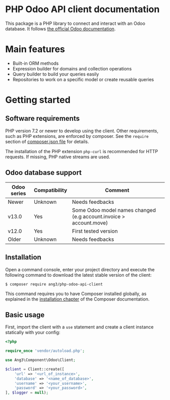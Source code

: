 PHP Odoo API client documentation
=================================

This package is a PHP library to connect and interact with an Odoo database.
It follows [the official Odoo documentation](https://www.odoo.com/documentation/13.0/developer/misc/api/odoo.html).

Main features
=============

- Built-in ORM methods
- Expression builder for domains and collection operations
- Query builder to build your queries easily
- Repositories to work on a specific model or create reusable queries

Getting started
===============

Software requirements
---------------------

PHP version 7.2 or newer to develop using the client. Other requirements, such as PHP extensions, are enforced by
composer. See the `require` section of [composer.json file](../composer.json)
for details.

The installation of the PHP extension `php-curl` is recommended
for HTTP requests. If missing, PHP native streams are used.

Odoo database support
---------------------

| Odoo series | Compatibility | Comment                                                            |
|-------------|---------------|--------------------------------------------------------------------|
| Newer       | Unknown       | Needs feedbacks                                                    |
| v13.0       | Yes           | Some Odoo model names changed (e.g account.invoice > account.move) |
| v12.0       | Yes           | First tested version                                               |
| Older       | Unknown       | Needs feedbacks                                                    |

Installation
------------

Open a command console, enter your project directory and execute the
following command to download the latest stable version of the client:

```console
$ composer require ang3/php-odoo-api-client
```

This command requires you to have Composer installed globally, as explained
in the [installation chapter](https://getcomposer.org/doc/00-intro.md)
of the Composer documentation.

Basic usage
-----------

First, import the client with a `use` statement and create a client instance statically 
with your config:

```php
<?php

require_once 'vendor/autoload.php';

use Ang3\Component\Odoo\Client;

$client = Client::create([
    'url' => '<url_of_instance>',
    'database' => '<name_of_database>',
    'username' => '<your_username>',
    'password' => '<your_password>',
], $logger = null);
```